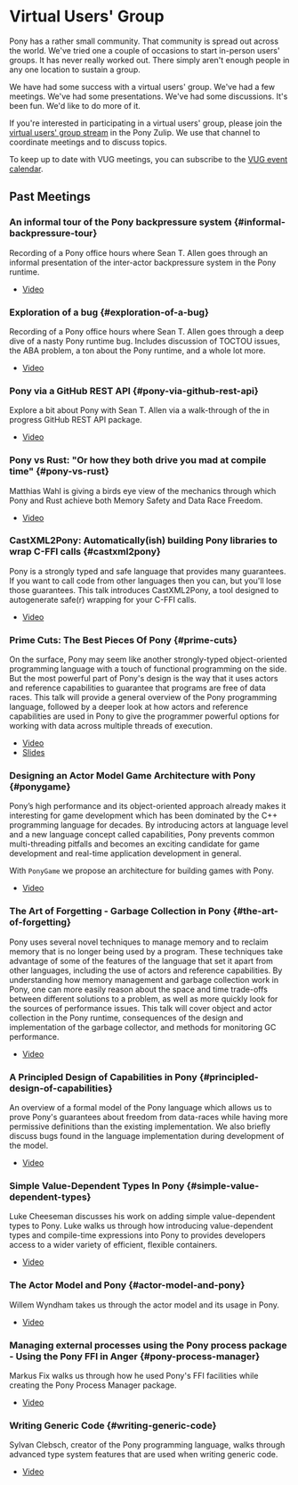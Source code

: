 # Virtual Users' Group

Pony has a rather small community. That community is spread out across the world. We've tried one a couple of occasions to start in-person users' groups. It has never really worked out. There simply aren't enough people in any one location to sustain a group.

We have had some success with a virtual users' group. We've had a few meetings. We've had some presentations. We've had some discussions. It's been fun. We'd like to do more of it.

If you're interested in participating in a virtual users' group, please join the [virtual users' group stream](https://ponylang.zulipchat.com/#narrow/stream/426066-virtual-users'-group) in the Pony Zulip. We use that channel to coordinate meetings and to discuss topics.

To keep up to date with VUG meetings, you can subscribe to the [VUG event calendar](https://calendar.google.com/calendar/ical/042ceam97bfg4eseqt3sagq1rk%40group.calendar.google.com/public/basic.ics).

## Past Meetings

### An informal tour of the Pony backpressure system {#informal-backpressure-tour}

Recording of a Pony office hours where Sean T. Allen goes through an informal presentation of the inter-actor backpressure system in the Pony runtime.

- [Video](https://vimeo.com/707155973)

### Exploration of a bug {#exploration-of-a-bug}

Recording of a Pony office hours where Sean T. Allen goes through a deep dive of a nasty Pony runtime bug. Includes discussion of TOCTOU issues, the ABA problem, a ton about the Pony runtime, and a whole lot more.

- [Video](https://vimeo.com/695067236)

### Pony via a GitHub REST API {#pony-via-github-rest-api}

Explore a bit about Pony with Sean T. Allen via a walk-through of the in progress GitHub REST API package.

- [Video](https://vimeo.com/592434464)

### Pony vs Rust: "Or how they both drive you mad at compile time" {#pony-vs-rust}

Matthias Wahl is giving a birds eye view of the mechanics through which Pony and Rust achieve both Memory Safety and Data Race Freedom.

- [Video](https://vimeo.com/574893226)

### CastXML2Pony: Automatically(ish) building Pony libraries to wrap C-FFI calls {#castxml2pony}

Pony is a strongly typed and safe language that provides many guarantees. If you want to call code from other languages then you can, but you'll lose those guarantees. This talk introduces CastXML2Pony, a tool designed to autogenerate safe(r) wrapping for your C-FFI calls.

- [Video](https://vimeo.com/563948627)

### Prime Cuts: The Best Pieces Of Pony {#prime-cuts}

On the surface, Pony may seem like another strongly-typed object-oriented programming language with a touch of functional programming on the side. But the most powerful part of Pony's design is the way that it uses actors and reference capabilities to guarantee that programs are free of data races. This talk will provide a general overview of the Pony programming language, followed by a deeper look at how actors and reference capabilities are used in Pony to give the programmer powerful options for working with data across multiple threads of execution.

- [Video](https://vimeo.com/202387915)
- [Slides](https://www.slideshare.net/aturley_slides/pony-vug-prime-cuts-the-best-pieces-of-pony)

### Designing an Actor Model Game Architecture with Pony {#ponygame}

Pony’s high performance and its object-oriented approach already makes it interesting for game development which has been dominated by the C++ programming language for decades. By introducing actors at language level and a new language concept called capabilities, Pony prevents common multi-threading pitfalls and becomes an exciting candidate for game development and real-time application development in general.

With `PonyGame` we propose an architecture for building games with Pony.

- [Video](https://vimeo.com/187451870)

### The Art of Forgetting - Garbage Collection in Pony {#the-art-of-forgetting}

Pony uses several novel techniques to manage memory and to reclaim memory that is no longer being used by a program. These techniques take advantage of some of the features of the language that set it apart from other languages, including the use of actors and reference capabilities. By understanding how memory management and garbage collection work in Pony, one can more easily reason about the space and time trade-offs between different solutions to a problem, as well as more quickly look for the sources of performance issues. This talk will cover object and actor collection in the Pony runtime, consequences of the design and implementation of the garbage collector, and methods for monitoring GC performance.

- [Video](https://vimeo.com/181099993)

### A Principled Design of Capabilities in Pony {#principled-design-of-capabilities}

An overview of a formal model of the Pony language which allows us to prove Pony's guarantees about freedom from data-races while having more permissive definitions than the existing implementation. We also briefly discuss bugs found in the language implementation during development of the model.

- [Video](https://vimeo.com/178522513)

### Simple Value-Dependent Types In Pony {#simple-value-dependent-types}

Luke Cheeseman discusses his work on adding simple value-dependent types to Pony. Luke walks us through how introducing value-dependent types and compile-time expressions into Pony to provides developers access to a wider variety of efficient, flexible containers.

- [Video](https://vimeo.com/175746403)

### The Actor Model and Pony {#actor-model-and-pony}

Willem Wyndham takes us through the actor model and its usage in Pony.

- [Video](https://vimeo.com/172129187)

### Managing external processes using the Pony process package - Using the Pony FFI in Anger {#pony-process-manager}

Markus Fix walks us through how he used Pony's FFI facilities while creating the Pony Process Manager package.

- [Video](https://vimeo.com/168247590)

### Writing Generic Code {#writing-generic-code}

Sylvan Clebsch, creator of the Pony programming language, walks through advanced type system features that are used when writing generic code.

- [Video](https://vimeo.com/163871856)
